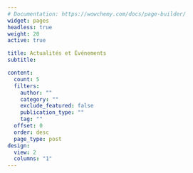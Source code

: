 ```yaml
---
# Documentation: https://wowchemy.com/docs/page-builder/
widget: pages
headless: true
weight: 20
active: true

title: Actualités et Événements
subtitle:

content:
  count: 5
  filters:
    author: ""
    category: ""
    exclude_featured: false
    publication_type: ""
    tag: ""
  offset: 0
  order: desc
  page_type: post
design:
  view: 2
  columns: "1"
---
```


